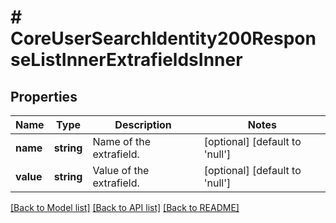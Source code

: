# # CoreUserSearchIdentity200ResponseListInnerExtrafieldsInner

## Properties

Name | Type | Description | Notes
------------ | ------------- | ------------- | -------------
**name** | **string** | Name of the extrafield. | [optional] [default to 'null']
**value** | **string** | Value of the extrafield. | [optional] [default to 'null']

[[Back to Model list]](../../README.md#models) [[Back to API list]](../../README.md#endpoints) [[Back to README]](../../README.md)
